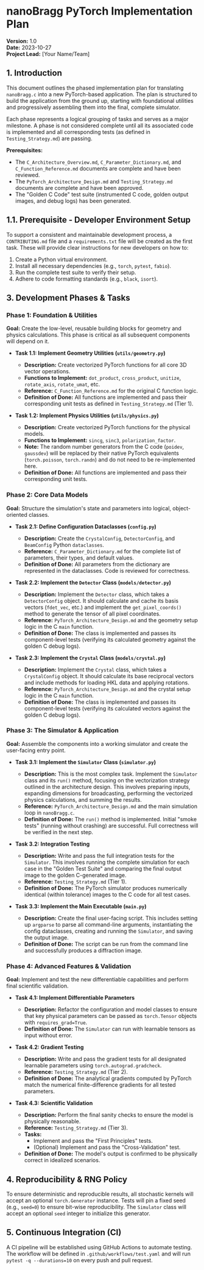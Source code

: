 # nanoBragg PyTorch Implementation Plan

**Version:** 1.0  
**Date:** 2023-10-27  
**Project Lead:** [Your Name/Team]

## 1. Introduction

This document outlines the phased implementation plan for translating `nanoBragg.c` into a new PyTorch-based application. The plan is structured to build the application from the ground up, starting with foundational utilities and progressively assembling them into the final, complete simulator.

Each phase represents a logical grouping of tasks and serves as a major milestone. A phase is not considered complete until all its associated code is implemented and all corresponding tests (as defined in `Testing_Strategy.md`) are passing.

**Prerequisites:**
*   The `C_Architecture_Overview.md`, `C_Parameter_Dictionary.md`, and `C_Function_Reference.md` documents are complete and have been reviewed.
*   The `PyTorch_Architecture_Design.md` and `Testing_Strategy.md` documents are complete and have been approved.
*   The "Golden C Code" test suite (instrumented C code, golden output images, and debug logs) has been generated.

## 1.1. Prerequisite - Developer Environment Setup

To support a consistent and maintainable development process, a `CONTRIBUTING.md` file and a `requirements.txt` file will be created as the first task. These will provide clear instructions for new developers on how to:
1.  Create a Python virtual environment.
2.  Install all necessary dependencies (e.g., `torch`, `pytest`, `fabio`).
3.  Run the complete test suite to verify their setup.
4.  Adhere to code formatting standards (e.g., `black`, `isort`).

## 3. Development Phases & Tasks

### Phase 1: Foundation & Utilities

**Goal:** Create the low-level, reusable building blocks for geometry and physics calculations. This phase is critical as all subsequent components will depend on it.

*   **Task 1.1: Implement Geometry Utilities (`utils/geometry.py`)**
    *   **Description:** Create vectorized PyTorch functions for all core 3D vector operations.
    *   **Functions to Implement:** `dot_product`, `cross_product`, `unitize`, `rotate_axis`, `rotate_umat`, etc.
    *   **Reference:** `C_Function_Reference.md` for the original C function logic.
    *   **Definition of Done:** All functions are implemented and pass their corresponding unit tests as defined in `Testing_Strategy.md` (Tier 1).

*   **Task 1.2: Implement Physics Utilities (`utils/physics.py`)**
    *   **Description:** Create vectorized PyTorch functions for the physical models.
    *   **Functions to Implement:** `sincg`, `sinc3`, `polarization_factor`.
    *   **Note:** The random number generators from the C code (`poidev`, `gaussdev`) will be replaced by their native PyTorch equivalents (`torch.poisson`, `torch.randn`) and do not need to be re-implemented here.
    *   **Definition of Done:** All functions are implemented and pass their corresponding unit tests.

### Phase 2: Core Data Models

**Goal:** Structure the simulation's state and parameters into logical, object-oriented classes.

*   **Task 2.1: Define Configuration Dataclasses (`config.py`)**
    *   **Description:** Create the `CrystalConfig`, `DetectorConfig`, and `BeamConfig` Python `dataclasses`.
    *   **Reference:** `C_Parameter_Dictionary.md` for the complete list of parameters, their types, and default values.
    *   **Definition of Done:** All parameters from the dictionary are represented in the dataclasses. Code is reviewed for correctness.

*   **Task 2.2: Implement the `Detector` Class (`models/detector.py`)**
    *   **Description:** Implement the `Detector` class, which takes a `DetectorConfig` object. It should calculate and cache its basis vectors (`fdet_vec`, etc.) and implement the `get_pixel_coords()` method to generate the tensor of all pixel coordinates.
    *   **Reference:** `PyTorch_Architecture_Design.md` and the geometry setup logic in the C `main` function.
    *   **Definition of Done:** The class is implemented and passes its component-level tests (verifying its calculated geometry against the golden C debug logs).

*   **Task 2.3: Implement the `Crystal` Class (`models/crystal.py`)**
    *   **Description:** Implement the `Crystal` class, which takes a `CrystalConfig` object. It should calculate its base reciprocal vectors and include methods for loading HKL data and applying rotations.
    *   **Reference:** `PyTorch_Architecture_Design.md` and the crystal setup logic in the C `main` function.
    *   **Definition of Done:** The class is implemented and passes its component-level tests (verifying its calculated vectors against the golden C debug logs).

### Phase 3: The Simulator & Application

**Goal:** Assemble the components into a working simulator and create the user-facing entry point.

*   **Task 3.1: Implement the `Simulator` Class (`simulator.py`)**
    *   **Description:** This is the most complex task. Implement the `Simulator` class and its `run()` method, focusing on the vectorization strategy outlined in the architecture design. This involves preparing inputs, expanding dimensions for broadcasting, performing the vectorized physics calculations, and summing the results.
    *   **Reference:** `PyTorch_Architecture_Design.md` and the main simulation loop in `nanoBragg.c`.
    *   **Definition of Done:** The `run()` method is implemented. Initial "smoke tests" (running without crashing) are successful. Full correctness will be verified in the next step.

*   **Task 3.2: Integration Testing**
    *   **Description:** Write and pass the full integration tests for the `Simulator`. This involves running the complete simulation for each case in the "Golden Test Suite" and comparing the final output image to the golden C-generated image.
    *   **Reference:** `Testing_Strategy.md` (Tier 1).
    *   **Definition of Done:** The PyTorch simulator produces numerically identical (within tolerance) images to the C code for all test cases.

*   **Task 3.3: Implement the Main Executable (`main.py`)**
    *   **Description:** Create the final user-facing script. This includes setting up `argparse` to parse all command-line arguments, instantiating the config dataclasses, creating and running the `Simulator`, and saving the output image.
    *   **Definition of Done:** The script can be run from the command line and successfully produces a diffraction image.

### Phase 4: Advanced Features & Validation

**Goal:** Implement and test the new differentiable capabilities and perform final scientific validation.

*   **Task 4.1: Implement Differentiable Parameters**
    *   **Description:** Refactor the configuration and model classes to ensure that key physical parameters can be passed as `torch.Tensor` objects with `requires_grad=True`.
    *   **Definition of Done:** The `Simulator` can run with learnable tensors as input without error.

*   **Task 4.2: Gradient Testing**
    *   **Description:** Write and pass the gradient tests for all designated learnable parameters using `torch.autograd.gradcheck`.
    *   **Reference:** `Testing_Strategy.md` (Tier 2).
    *   **Definition of Done:** The analytical gradients computed by PyTorch match the numerical finite-difference gradients for all tested parameters.

*   **Task 4.3: Scientific Validation**
    *   **Description:** Perform the final sanity checks to ensure the model is physically reasonable.
    *   **Reference:** `Testing_Strategy.md` (Tier 3).
    *   **Tasks:**
        *   Implement and pass the "First Principles" tests.
        *   (Optional) Implement and pass the "Cross-Validation" test.
    *   **Definition of Done:** The model's output is confirmed to be physically correct in idealized scenarios.

## 4. Reproducibility & RNG Policy

To ensure deterministic and reproducible results, all stochastic kernels will accept an optional `torch.Generator` instance. Tests will pin a fixed seed (e.g., `seed=0`) to ensure bit-wise reproducibility. The `Simulator` class will accept an optional `seed` integer to initialize this generator.

## 5. Continuous Integration (CI)

A CI pipeline will be established using GitHub Actions to automate testing. The workflow will be defined in `.github/workflows/test.yaml` and will run `pytest -q --durations=10` on every push and pull request.